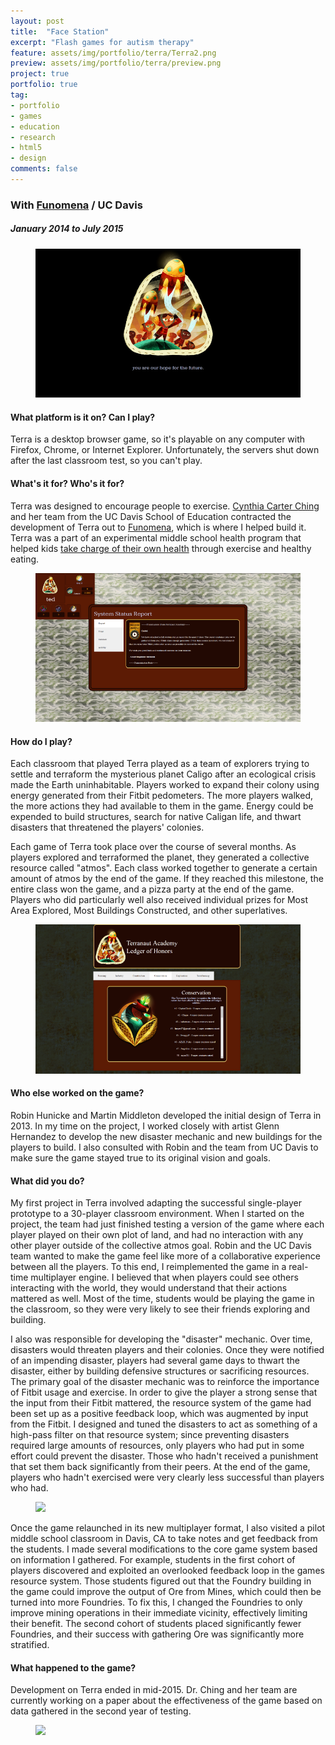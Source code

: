```yaml
---
layout: post
title:  "Face Station"
excerpt: "Flash games for autism therapy"
feature: assets/img/portfolio/terra/Terra2.png
preview: assets/img/portfolio/terra/preview.png
project: true
portfolio: true
tag:
- portfolio
- games
- education
- research
- html5
- design
comments: false
---
```


### With [Funomena](http://www.funomena.com) / UC Davis

##### January 2014 to July 2015

<figure>
	<a href="/assets/img/portfolio/terra/Terra1.png"><img src="/assets/img/portfolio/terra/Terra1.png"/></a>
	<figcaption></figcaption>
</figure>

#### What platform is it on?  Can I play?
Terra is a desktop browser game, so it's playable on any computer with Firefox, Chrome, or Internet Explorer.  Unfortunately, the servers shut down after the last classroom test, so you can't play.

#### What's it for?  Who's it for?
Terra was designed to encourage people to exercise.  [Cynthia Carter Ching](http://education.ucdavis.edu/faculty-profile/cynthia-carter-ching) and her team from the UC Davis School of Education contracted the development of Terra out to [Funomena](http://www.funomena.com/terra/), which is where I helped build it.  Terra was a part of an experimental middle school health program that helped kids [take charge of their own health](http://education.ucdavis.edu/news-release/designing-video-games-put-kids-charge-their-own-health) through exercise and healthy eating.

<figure>
	<a href="/assets/img/portfolio/terra/Terra6.png"><img src="/assets/img/portfolio/terra/Terra6.png"/></a>
	<figcaption></figcaption>
</figure>

#### How do I play?
Each classroom that played Terra played as a team of explorers trying to settle and terraform the mysterious planet Caligo after an ecological crisis made the Earth uninhabitable.  Players worked to expand their colony using energy generated from their Fitbit pedometers.  The more players walked, the more actions they had available to them in the game.  Energy could be expended to build structures, search for native Caligan life, and thwart disasters that threatened the players' colonies.

Each game of Terra took place over the course of several months.  As players explored and terraformed the planet, they generated a collective resource called "atmos".  Each class worked together to generate a certain amount of atmos by the end of the game.  If they reached this milestone, the entire class won the game, and a pizza party at the end of the game.  Players who did particularly well also received individual prizes for Most Area Explored, Most Buildings Constructed, and other superlatives.

<figure>
	<a href="/assets/img/portfolio/terra/Terra7.png"><img src="/assets/img/portfolio/terra/Terra7.png"/></a>
	<figcaption></figcaption>
</figure>

#### Who else worked on the game?
Robin Hunicke and Martin Middleton developed the initial design of Terra in 2013.  In my time on the project, I worked closely with artist Glenn Hernandez to develop the new disaster mechanic and new buildings for the players to build.  I also consulted with Robin and the team from UC Davis to make sure the game stayed true to its original vision and goals.

#### What did you do?
My first project in Terra involved adapting the successful single-player prototype to a 30-player classroom environment.  When I started on the project, the team had just finished testing a version of the game where each player played on their own plot of land, and had no interaction with any other player outside of the collective atmos goal.  Robin and the UC Davis team wanted to make the game feel like more of a collaborative experience between all the players.  To this end, I reimplemented the game in a real-time multiplayer engine.  I believed that when players could see others interacting with the world, they would understand that their actions mattered as well.  Most of the time, students would be playing the game in the classroom, so they were very likely to see their friends exploring and building.

I also was responsible for developing the "disaster" mechanic.  Over time, disasters would threaten players and their colonies.  Once they were notified of an impending disaster, players had several game days to thwart the disaster, either by building defensive structures or sacrificing resources.  The primary goal of the disaster mechanic was to reinforce the importance of Fitbit usage and exercise.  In order to give the player a strong sense that the input from their Fitbit mattered, the resource system of the game had been set up as a positive feedback loop, which was augmented by input from the Fitbit.  I designed and tuned the disasters to act as something of a high-pass filter on that resource system; since preventing disasters required large amounts of resources, only players who had put in some effort could prevent the disaster.  Those who hadn't received a punishment that set them back significantly from their peers.  At the end of the game, players who hadn't exercised were very clearly less successful than players who had.

<figure>
	<a href="/assets/img/portfolio/Terra5.png"><img src="/assets/img/portfolio/Terra5.png"/></a>
	<figcaption></figcaption>
</figure>

Once the game relaunched in its new multiplayer format, I also visited a pilot middle school classroom in Davis, CA to take notes and get feedback from the students.  I made several modifications to the core game system based on information I gathered.  For example, students in the first cohort of players discovered and exploited an overlooked feedback loop in the games resource system.  Those students figured out that the Foundry building in the game could improve the output of Ore from Mines, which could then be turned into more Foundries.  To fix this, I changed the Foundries to only improve mining operations in their immediate vicinity, effectively limiting their benefit.  The second cohort of students placed significantly fewer Foundries, and their success with gathering Ore was significantly more stratified.

#### What happened to the game?
Development on Terra ended in mid-2015.  Dr. Ching and her team are currently working on a paper about the effectiveness of the game based on data gathered in the second year of testing.

<figure>
	<a href="/assets/img/portfolio/Terra3.png"><img src="/assets/img/portfolio/Terra3.png"/></a>
	<figcaption></figcaption>
</figure>